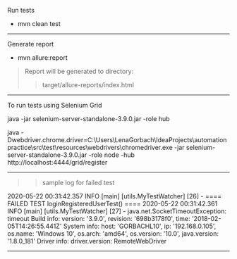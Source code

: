  Run tests

* mvn clean test

***
 Generate report 

* mvn allure:report

> Report will be generated tо directory: 
>> target/allure-reports/index.html

***
To run tests using Selenium Grid

java -jar selenium-server-standalone-3.9.0.jar -role hub

java -Dwebdriver.chrome.driver=C:\Users\LenaGorbach\IdeaProjects\automationpractice\src\test\resources\webdrivers\chromedriver.exe -jar selenium-server-standalone-3.9.0.jar -role node -hub http://localhost:4444/grid/register

***
>>sample log for failed test

2020-05-22 00:31:42.357 INFO [main] [utils.MyTestWatcher] [26] - ==== FAILED TEST loginRegisteredUserTest() ====
2020-05-22 00:31:42.361 INFO [main] [utils.MyTestWatcher] [27] - java.net.SocketTimeoutException: timeout
Build info: version: '3.9.0', revision: '698b3178f0', time: '2018-02-05T14:26:55.441Z'
System info: host: 'GORBACHL10', ip: '192.168.0.105', os.name: 'Windows 10', os.arch: 'amd64', os.version: '10.0', java.version: '1.8.0_181'
Driver info: driver.version: RemoteWebDriver

***